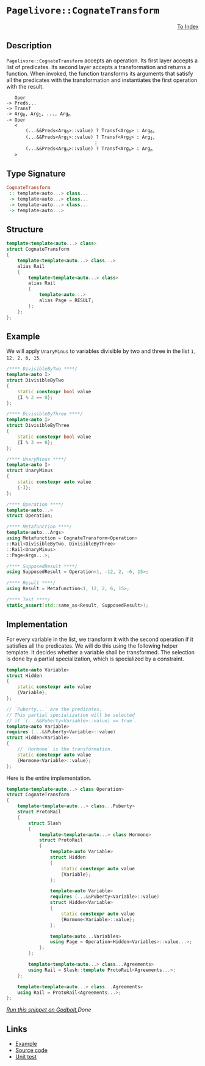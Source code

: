 <!-- Copyright 2024 Feng Mofan
SPDX-License-Identifier: Apache-2.0 -->

# `Pagelivore::CognateTransform`

<p style='text-align: right;'><a href="../../../facilities/metafunctions.md#pagelivore-cognate-transform">To Index</a></p>

## Description

`Pagelivore::CognateTransform` accepts an operation.
Its first layer accepts a list of predicates.
Its second layer accepts a transformation and returns a function.
When invoked, the function transforms its arguments that satisfy all the predicates with the transformation and instantiates the first operation with the result.

<pre><code>   Oper
-> Preds...
-> Transf
-> Arg<sub>0</sub>, Arg<sub>1</sub>, ..., Arg<sub>n</sub>
-> Oper
   <
       (...&&Preds&lt;Arg<sub>0</sub>&gt;::value) ? Transf&lt;Arg<sub>0</sub>&gt; : Arg<sub>0</sub>,
       (...&&Preds&lt;Arg<sub>1</sub>&gt;::value) ? Transf&lt;Arg<sub>1</sub>&gt; : Arg<sub>1</sub>,
                                &vellip;
       (...&&Preds&lt;Arg<sub>n</sub>&gt;::value) ? Transf&lt;Arg<sub>n</sub>&gt; : Arg<sub>n</sub>
   ></code></pre>

## Type Signature

```Haskell
CognateTransform
 :: template<auto...> class...
 -> template<auto...> class...
 -> template<auto...> class...
 -> template<auto...>
```

## Structure

```C++
template<template<auto...> class>
struct CognateTransform
{
    template<template<auto...> class...>
    alias Rail
    {
        template<template<auto...> class>
        alias Rail
        {
            template<auto...>
            alias Page = RESULT;
        };
    };
};
```

## Example

We will apply `UnaryMinus` to variables divisible by two and three in the list `1, 12, 2, 6, 15`.

```C++
/**** DivisibleByTwo ****/
template<auto I>
struct DivisibleByTwo
{
    static constexpr bool value
    {I % 2 == 0};
};

/**** DivisibleByThree ****/
template<auto I>
struct DivisibleByThree
{
    static constexpr bool value
    {I % 3 == 0};
};

/**** UnaryMinus ****/
template<auto I>
struct UnaryMinus
{
    static constexpr auto value
    {-I};
};

/**** Operation ****/
template<auto...>
struct Operation;

/**** Metafunction ****/
template<auto...Args>
using Metafunction = CognateTransform<Operation>
::Rail<DivisibleByTwo, DivisibleByThree>
::Rail<UnaryMinus>
::Page<Args...>;

/**** SupposedResult ****/
using SupposedResult = Operation<1, -12, 2, -6, 15>;

/**** Result ****/
using Result = Metafunction<1, 12, 2, 6, 15>;

/**** Test ****/
static_assert(std::same_as<Result, SupposedResult>);
```

## Implementation

For every variable in the list, we transform it with the second operation if it satisfies all the predicates.
We will do this using the following helper template.
It decides whether a variable shall be transformed.
The selection is done by a partial specialization, which is specialized by a constraint.

```C++
template<auto Variable>
struct Hidden 
{
    static constexpr auto value
    {Variable};
};

// `Puberty...` are the predicates.
// This partial specialization will be selected
// if `(...&&Puberty<Variable>::value) == true`.
template<auto Variable>
requires (...&&Puberty<Variable>::value)
struct Hidden<Variable>
{
    // `Hormone` is the transformation.
    static constexpr auto value
    {Hormone<Variable>::value};
};
```

Here is the entire implementation.

```C++
template<template<auto...> class Operation>
struct CognateTransform
{
    template<template<auto...> class...Puberty>
    struct ProtoRail
    {
        struct Slash
        {
            template<template<auto...> class Hormone>
            struct ProtoRail
            {
                template<auto Variable>
                struct Hidden 
                {
                    static constexpr auto value
                    {Variable};
                };

                template<auto Variable>
                requires (...&&Puberty<Variable>::value)
                struct Hidden<Variable>
                {
                    static constexpr auto value
                    {Hormone<Variable>::value};
                };

                template<auto...Variables>
                using Page = Operation<Hidden<Variables>::value...>;
            };
        };

        template<template<auto...> class...Agreements>
        using Rail = Slash::template ProtoRail<Agreements...>;
    };

    template<template<auto...> class...Agreements>
    using Rail = ProtoRail<Agreements...>;
};
```

[*Run this snippet on Godbolt.*](https://godbolt.org/#z:OYLghAFBqd5QCxAYwPYBMCmBRdBLAF1QCcAaPECAMzwBtMA7AQwFtMQByARg9KtQYEAysib0QXACx8BBAKoBnTAAUAHpwAMvAFYTStJg1DIApACYAQuYukl9ZATwDKjdAGFUtAK4sGIAKwAzKSuADJ4DJgAcj4ARpjEIACcZqQADqgKhE4MHt6%2BAcEZWY4C4ZExLPGJKbaY9qUMQgRMxAR5Pn5BdQ05za0E5dFxCcmpCi1tHQXdEwNDldVjAJS2qF7EyOwcAPQAVAeHR8cnhzsmGgCC%2B4cA1ACSLGn0bIJMjbdH51c3p3%2Bn30uF0uBEwTwMoJMgTcoPB70wULcTC8RAAdOiodhbsgDAoFLcAPJpBLvHKY4ETYheBy3DzAZiggAqxEMCn4xBYwJMAHYrFdbgLbrDnvDEcKIQjoci0RjAlicUw8ejUcovNUCABPcn8wWU6kEW7KYioIgAJSYdGBgtuPL5l2t1r1NKEuIQVodAtt7o91vFouhfshUpRqGVmOxuPxAAkSCwBJLsN6fQKnQajSbUObLTrk57eUnc4LA5KkSHbgA1Vp4Jixeja%2B2Fh2p25RvDoLAMG05xt5u095NzRzIbECCaYVRpYi3aWoW4ANzEXgR3f7gttleI1drCO5ABEoX3Vza9weuSvG8XETOK1Wa3W5QXG8RMABHLx4Z/4iBhswANnMv6quqWrQhuW73tgIAgAu3iYMsj6Fs2rbtowiJgXeCYIbmXrnqug54MOaAMGOE5TteMFLlhPa2jGHLxmht7bpiUEUTu%2B6BIeq48uxdpUT6l7BjKqLoduCj1ketxeFkRiGkwwCYDagS7oSxIso0iLIR2DGbhhYlyixi6YGGD4cXxeY8Vh3GnlcWECTCYIikGpZCeGCpKuilzAM%2BYKMAQemJrhknScAtxZrQinKS6ipICAxaGsaZoWrQiKed5rx%2BcZiamd2VnZUC3Z2XZM6ZRGioKMqqWYD5gj%2BUmUkRCFYURfFGZhSlXlVel5WyllvEnnlwK/P8xyAkNtzYKorDPApXyDcNAJnkCZiBBEOJeFgiluERWxpH59ZzXcu54HOeBZNuFgaoyADus6zVcRVlvc9bNkdJ1nfQF3XagXL5t2%2BGEaOoKkbcsSoJ486GUmtr3DaZj%2BLcZgRVCykaLlfUWTZPxHLcr2nXg52XQg3mfGcwIPUQDzPQQVI0rj72YJ9RNVT9nG3P9I7EUDk4g2D4WsVDvIw%2BY8OBEjSm3Kj/Xo9Z%2BXXNjcjMMQGoALIRFJJMHIC5Ozk9D5XM2CutCratiTZv0NimLRDhzJHc%2BRkM5byAC0T1Sz9GOy2NRIkh8d0gg5EpXiGmUUtT%2BoqT7ZIDVjdzK5gLRUF4DAODkGt7FrAf%2Bs5oYecQwC1Vc9UyXHCdJynAjNXSDKYMyrLspy0Le2pUcBZcUFtdCdP4x9l03aQOPHXjBOMkzmFXO3SWIobSuqwwUn1lByhySWlx591qLktHct3EIXhpMUmDoKamAKF4tAGn7Rchbv%2B%2BZIfx%2Bn%2BfzVN6SAiIlw/dO1wqQI5/v791wfwm9eIxwOKFE%2BZ8L6k0LsFcBj8DTI1uCXJgidk7qWhB/W439%2B4/3/lgoBJkQHbzAYyE%2BUDNah1JMgAA%2BmVBIBAIATHQFBBQrBMC0L0m4B%2BkD%2B43wPkfCB59MTwQ4hwVYtBOD%2BF4H4DgWhSCoE4G4aw1g2brE2ApcwgQeCkAIJoMRqwADWARJCog0AADjMGYJISRAHmLMVwbk3JpASI4JIXgLAJAaA0KQGRciFEcF4AoEA3jdGyLEaQOAsAYCIBAOsAgaQUTkEoGgJ4dAEhRDYZwVQZjfxO1/JIW4wBkDDikKiMwvBD6EBIG2PQ/BBAiDEOwKQMhBCKBUOoMJpBdAfyuiyNInAeDiMkdIvR8jOAEhRAkg0qAqC3Gybk/JhTilYJMYjCAHhUn0CnJorgyxeChK0KsCASAUlpDSWQCgEBTnnJAMAKQqQaDnwSEEiAsRRmxAiEbAZvAPmKw1ASWI2hMAOG%2BaQFJ6UCQMFoBqUZWBYheGAEiWgtAgncF4FgFghhgDiE6fgZ8Kc5wn1GeOYFKJtjaIiKCFxcjaD4xZErDwWBRnUzwB4tFpBCXEFBkoXcYIsW0qMHo1YVADD53LHgTAV1vYyO0XU4QohxDNLlW0tQozun6CxSgZRlh9D4yCZAVYqBdo5FRU7JhyNTCWGsGYPxnLNxYH1RAVYdhgWNBcAwdwnhOh6DCBEYYVRRgf2KNkAQ0w/BBsyCGhgCwRiJA/i68uTRJjtC9QUeN9RXV9GTTGgNcbbDJrDXoOYbQc1LF2WsDYWwJBDI4FInxoz/FzJyXkgpRSSmrNuBAXAVTtnLV2fsoVqwECYCYFgRITrSBGMkIEVESRAhOI0JIMwkhfxeP8L%2BJI%2BhOBuNIB4rRqJfxcF/GYpI9jfz%2BEkIAud/9fG8H8YE4JOihUROicc2JkzEmXOuVsjJbBOCtBYHObkTsmClRklwJIqIuCmIqfgIg9ramyAaYq6QyqlCqs6boVIvSmD9LRTWutt6xkcAmfElEtwZlNoWQUhU4HIPQY0J2jZZytmw0CGYPZT6wlHJOagTZCQklXL4yx0YtG7k2O8Y80ExAXlvM6b8r57KFNKwBUCkF7LwW%2BUhdC2FmB4WIrECi0FGL%2BXbDkXizNhLUVyJJcgMloLKX1FGbS2I9KNSMrM/szcbLtGcu5ZgXlmKjACtANxvgoqFDisldK0FcrkNNNQ7IFVHS5FYY1YKy1VgdUucdYa41o5OBmoIOgC12qLA2rvXatsRKDU9Ezc4CArhC0f19RUWNehg2NGa%2BkSNjRS2Brq4m/oUxU3hsG40Ybgw/WLAG8WlN%2BQxtzf63G51aiq3lpcYRhtnAqMtrAyFCDUHTGdu7fBtj/auOHKHSOsdlAa07r3ZBxd3J/BJEcYEJdK7L31s6fe2wj6DnhMiTEuJUzBPfvSZkjgAHFksAUHOYcc5DsSgmLBntNSP5xYVQllp8h0MpZ0CAYIOG8ODK3bWkZv3xkfumbM1QsP4eI%2BR/CCYTHhPnLY4ETjgOeMoHZ1s8H/PRgI/3tQpHSRqEo4INQ%2BnqG6DSdk%2B8z5StQXKf%2BYC11oLNOCG0zC3FemEVIqM%2BykzwXPOkAswSolnTbP2fZY56lvAXNuY88y7zoK/N30C/yhqz6RVyUixKqVxIZW8Cx40iQiXWn47VUT9Lxgyu6tiLl%2BR%2BXiKcB2EwrVVrLAVfkVVh18BnUZsTe6z1C2fUeuWx13rORuudZyNX9NvQBCTe6wmib2bpvtfjQW0bRau9tdzdWit6iR%2Bbcp34nbsvbhw4R/OZnoJWddrgyQc73PB2kGHaO0YE6XEPZAFY1EgRAj%2BH8IurgXiT/cmPT9qfAT/shM31O/ws6HHci8WYyQNiuAWL/OTwISfO9TgAdbjGtcpO/YAh/HnVYTlLIZwSQIAA%3D%3D)$Done$

## Links

- [Example](../../../code/facilities/metafunctions/pagelivore/cognate_transform/implementation.hpp)
- [Source code](../../../../conceptrodon/descend/pagelivore/cognate_transform.hpp)
- [Unit test](../../../../tests/unit/metafunctions/pagelivore/cognate_transform.test.hpp)
